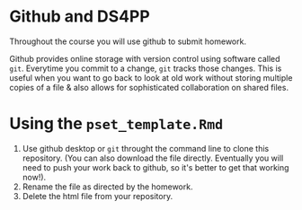 # Github and DS4PP
Throughout the course you will use github to submit homework. 

Github provides online storage with version control using software called `git`. Everytime you commit to a change, `git` tracks those changes. This is useful when you want to go back to look at old work without storing multiple copies of a file & also allows for sophisticated collaboration on shared files.

# Using the `pset_template.Rmd`
1. Use github desktop or `git` throught the command line to clone this repository. (You can also download the file directly. Eventually you will need to push your work back to github, so it's better to get that working now!).
1. Rename the file as directed by the homework.
1. Delete the html file from your repository.




